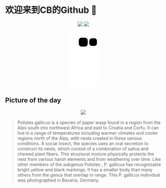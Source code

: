 
# 欢迎来到CB的Github 👋

<div align="center">
  <img height="137px" src="https://github-readme-stats.vercel.app/api?username=SuperCB&show_icons=true&theme=radical" />
  <img height="137px" src="https://github-readme-stats.vercel.app/api/top-langs/?username=SuperCB&hide_title=true&hide_border=true&layout=compact&langs_count=6&text_color=000&icon_color=fff" />
</div>


<div align="center">
    <img src="./contribution-snake/github-contribution-grid-snake.svg" />
</div>



## Picture of the day
<div align="center">
  <img width=400px src="https://upload.wikimedia.org/wikipedia/commons/thumb/a/a9/Wespe_auf_Bl%C3%BCtenbl%C3%A4ttern-20200905-RM-081907.jpg/600px-Wespe_auf_Bl%C3%BCtenbl%C3%A4ttern-20200905-RM-081907.jpg" />
</div>

>Polistes gallicus  is a species of  paper wasp  found in a region from the Alps south into northwest Africa and east to Croatia and Corfu. It can live in a range of temperatures including warmer climates and cooler regions north of the Alps, with nests created in these various conditions.  A  social  insect, the species uses an oral secretion to construct its nests, which consist of a combination of saliva and chewed plant fibers. This structural mixture physically protects the nest from various harsh elements and from weathering over time. Like other members of the subgenus  Polistes ,  P. gallicus  has recognizable bright yellow and black markings. It has a smaller body than many others from the genus that overlap in range. This  P. gallicus  individual was photographed in Bavaria, Germany.


